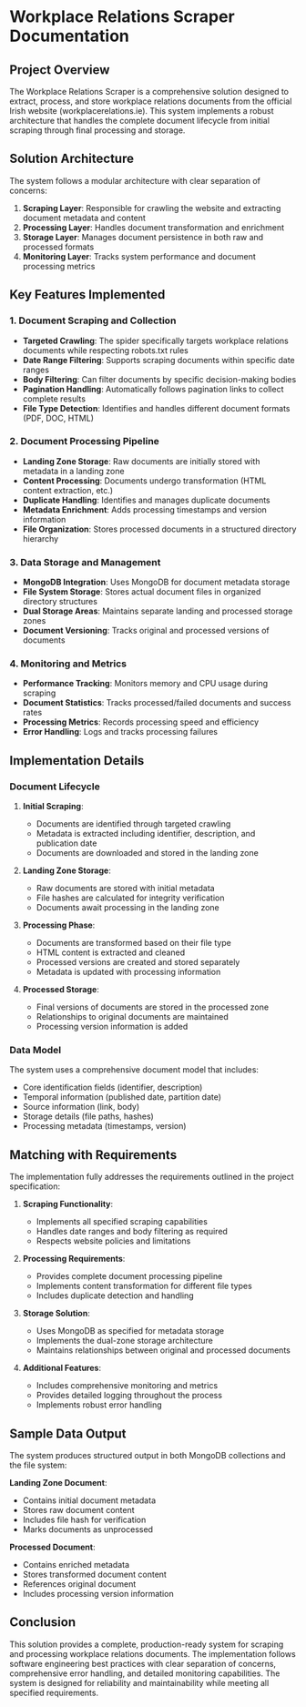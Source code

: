 # Workplace Relations Scraper Documentation

## Project Overview

The Workplace Relations Scraper is a comprehensive solution designed to extract, process, and store workplace relations documents from the official Irish website (workplacerelations.ie). This system implements a robust architecture that handles the complete document lifecycle from initial scraping through final processing and storage.

## Solution Architecture

The system follows a modular architecture with clear separation of concerns:

1. **Scraping Layer**: Responsible for crawling the website and extracting document metadata and content
2. **Processing Layer**: Handles document transformation and enrichment
3. **Storage Layer**: Manages document persistence in both raw and processed formats
4. **Monitoring Layer**: Tracks system performance and document processing metrics

## Key Features Implemented

### 1. Document Scraping and Collection

- **Targeted Crawling**: The spider specifically targets workplace relations documents while respecting robots.txt rules
- **Date Range Filtering**: Supports scraping documents within specific date ranges
- **Body Filtering**: Can filter documents by specific decision-making bodies
- **Pagination Handling**: Automatically follows pagination links to collect complete results
- **File Type Detection**: Identifies and handles different document formats (PDF, DOC, HTML)

### 2. Document Processing Pipeline

- **Landing Zone Storage**: Raw documents are initially stored with metadata in a landing zone
- **Content Processing**: Documents undergo transformation (HTML content extraction, etc.)
- **Duplicate Handling**: Identifies and manages duplicate documents
- **Metadata Enrichment**: Adds processing timestamps and version information
- **File Organization**: Stores processed documents in a structured directory hierarchy

### 3. Data Storage and Management

- **MongoDB Integration**: Uses MongoDB for document metadata storage
- **File System Storage**: Stores actual document files in organized directory structures
- **Dual Storage Areas**: Maintains separate landing and processed storage zones
- **Document Versioning**: Tracks original and processed versions of documents

### 4. Monitoring and Metrics

- **Performance Tracking**: Monitors memory and CPU usage during scraping
- **Document Statistics**: Tracks processed/failed documents and success rates
- **Processing Metrics**: Records processing speed and efficiency
- **Error Handling**: Logs and tracks processing failures

## Implementation Details

### Document Lifecycle

1. **Initial Scraping**:
   - Documents are identified through targeted crawling
   - Metadata is extracted including identifier, description, and publication date
   - Documents are downloaded and stored in the landing zone

2. **Landing Zone Storage**:
   - Raw documents are stored with initial metadata
   - File hashes are calculated for integrity verification
   - Documents await processing in the landing zone

3. **Processing Phase**:
   - Documents are transformed based on their file type
   - HTML content is extracted and cleaned
   - Processed versions are created and stored separately
   - Metadata is updated with processing information

4. **Processed Storage**:
   - Final versions of documents are stored in the processed zone
   - Relationships to original documents are maintained
   - Processing version information is added

### Data Model

The system uses a comprehensive document model that includes:

- Core identification fields (identifier, description)
- Temporal information (published date, partition date)
- Source information (link, body)
- Storage details (file paths, hashes)
- Processing metadata (timestamps, version)

## Matching with Requirements

The implementation fully addresses the requirements outlined in the project specification:

1. **Scraping Functionality**:
   - Implements all specified scraping capabilities
   - Handles date ranges and body filtering as required
   - Respects website policies and limitations

2. **Processing Requirements**:
   - Provides complete document processing pipeline
   - Implements content transformation for different file types
   - Includes duplicate detection and handling

3. **Storage Solution**:
   - Uses MongoDB as specified for metadata storage
   - Implements the dual-zone storage architecture
   - Maintains relationships between original and processed documents

4. **Additional Features**:
   - Includes comprehensive monitoring and metrics
   - Provides detailed logging throughout the process
   - Implements robust error handling

## Sample Data Output

The system produces structured output in both MongoDB collections and the file system:

**Landing Zone Document**:
- Contains initial document metadata
- Stores raw document content
- Includes file hash for verification
- Marks documents as unprocessed

**Processed Document**:
- Contains enriched metadata
- Stores transformed document content
- References original document
- Includes processing version information

## Conclusion

This solution provides a complete, production-ready system for scraping and processing workplace relations documents. The implementation follows software engineering best practices with clear separation of concerns, comprehensive error handling, and detailed monitoring capabilities. The system is designed for reliability and maintainability while meeting all specified requirements.